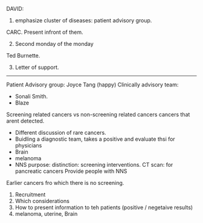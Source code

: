 DAVID:

1. emphasize cluster of diseases: patient advisory group.

CARC. Present infront of them.

2. Second monday of the monday

Ted Burnette. 

3. Letter of support.
___________________________________________________________________________

Patient Advisory group: Joyce Tang (happy)
Clinically advisory team:

+ Sonali Smith.
+ Blaze

Screening related cancers vs non-screening related cancers
cancers that arent detected.

+ Different discussion of rare cancers.
+ Buidling a diagnostic team, takes a positive and evaluate thsi for physicians
+ Brain
+ melanoma
+ NNS
    purpose: distinction: screening interventions.
    CT scan: for pancreatic cancers
    Provide people with NNS

Earlier cancers fro which there is no screening.

1. Recruitment
2. Which considerations
3. How to present information to teh patients (positive / negetaive results)
4. melanoma, uterine, Brain



